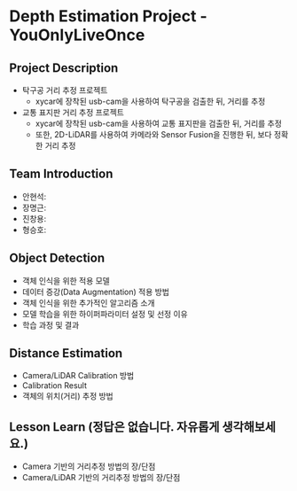 # Depth Estimation Project - YouOnlyLiveOnce

## Project Description
- 탁구공 거리 추정 프로젝트 
  - xycar에 장착된 usb-cam을 사용하여 탁구공을 검출한 뒤, 거리를 추정
- 교통 표지판 거리 추정 프로젝트
  - xycar에 장착된 usb-cam을 사용하여 교통 표지판을 검출한 뒤, 거리를 추정
  - 또한, 2D-LiDAR를 사용하여 카메라와 Sensor Fusion을 진행한 뒤, 보다 정확한 거리 추정
  
## Team Introduction
- 안현석: 
- 장명근: 
- 진창용: 
- 형승호: 

## Object Detection
- 객체 인식을 위한 적용 모델
- 데이터 증강(Data Augmentation) 적용 방법
- 객체 인식을 위한 추가적인 알고리즘 소개
- 모델 학습을 위한 하이퍼파라미터 설정 및 선정 이유
- 학습 과정 및 결과

## Distance Estimation
- Camera/LiDAR Calibration 방법
- Calibration Result
- 객체의 위치(거리) 추정 방법

## Lesson Learn (정답은 없습니다. 자유롭게 생각해보세요.)
- Camera 기반의 거리추정 방법의 장/단점
- Camera/LiDAR 기반의 거리추정 방법의 장/단점
